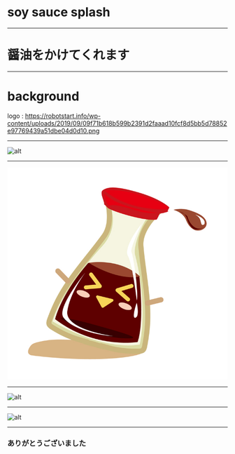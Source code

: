 # soy sauce splash

---

# 醤油をかけてくれます

---

# background
logo : https://robotstart.info/wp-content/uploads/2019/09/09f71b618b599b2391d2faaad10fcf8d5bb5d78852e97769439a51dbe04d0d10.png





---

![alt](https://japaclip.com/files/soy-sauce-pour.png)



---

![alt](https://raw.githubusercontent.com/sskcomjp/splash/master/045483.jpg)

---

![alt](https://img.hanako.tokyo/2019/10/01213109/662A8240-768x512.jpg)

---
![alt](https://kinarino.k-img.com/system/press_images/001/333/496/2cf99ee3cfec98221565716de6de26a48f2da1f4.jpg?1542448349)

---

### ありがとうございました
